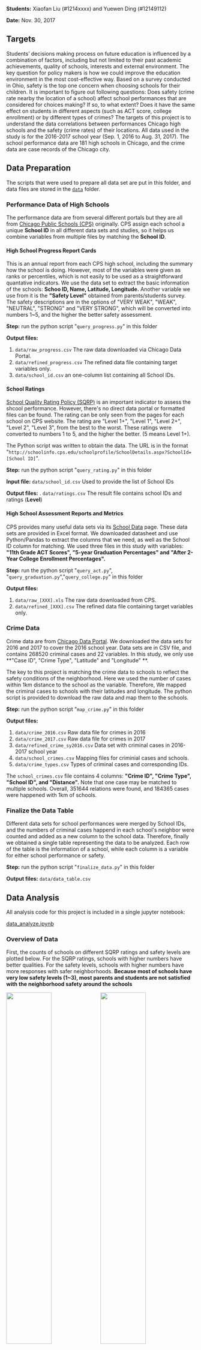 
**Students:** Xiaofan Liu (#1214xxxx) and Yuewen Ding (#12149112)

**Date:** Nov. 30, 2017

## Targets

Students’ decisions making process on future education is influenced by a combination of factors, including but not limited to their past academic achievements, quality of schools, interests and external environment. The key question for policy makers is how we could improve the education environment in the most cost-effective way. Based on a survey conducted in Ohio, safety is the top one concern when choosing schools for their children. It is important to figure out following questions: Does safety (crime rate nearby the location of a school) affect school performances that are considered for choices making? If so, to what extent? Does it have the same effect on students in different aspects (such as ACT score, college enrollment) or by different types of crimes? The targets of this project is to understand the data correlations between performances Chicago high schools and the safety (crime rates) of their locations. All data used in the study is for the 2016-2017 school year (Sep. 1, 2016 to Aug. 31, 2017). The school performance data are 181 high schools in Chicago, and the crime data are case records of the Chicago city.

## Data Preparation

The scripts that were used to prepare all data set are put in this folder, and data files are stored in the [`data`](https://github.com/yuewending/PPHA30550_Final_Project/blob/master/data) folder.

### Performance Data of High Schools

The performance data are from several different portals but they are all from [Chicago Public Schools (CPS)](http://www.cps.edu/) originally. CPS assign each school a unique **School ID** in all different data sets and studies, so it helps us combine variables from multiple files by matching the **School ID**.

#### High School Progress Report Cards

This is an annual report from each CPS high school, including the summary how the school is doing. However, most of the variables were given as ranks or percentiles, which is not easily to be used as a straightforward quantative indicators. We use the data set to extract the basic information of the schools: **Schoo ID, Name, Latitude, Longitude.** Another variable we use from it is the **"Safety Level"** obtained from parents/students survey. The safety descriptions are in the options of "VERY WEAK", "WEAK", "NEUTRAL", "STRONG" and "VERY STRONG", which will be converted into numbers 1~5, and the higher the better safety assessment.

**Step:** run the python script "`query_progress.py`" in this folder

**Output files:** 
  1. `data/raw_progress.csv` The raw data downloaded via Chicago Data Portal.
  2. `data/refined_progress.csv` The refined data file containing target variables only.
  3. `data/school_id.csv` an one-column list containing all School IDs.
  
  
  
#### School Ratings

[School Quality Rating Policy (SQRP)](http://cps.edu/Performance/Pages/PerformancePolicy.aspx) is an important indicator to assess the shcool performance. However, there's no direct data portal or formatted files can be found. The rating can be only seen from the pages for each school on CPS website. The rating are "Level 1+", "Level 1", "Level 2+", "Level 2", "Level 3", from the best to the worst. These ratings were converted to numbers 1 to 5, and the higher the better. (5 means Level 1+).

The Python script was written to obtain the data. The URL is in the format "`http://schoolinfo.cps.edu/schoolprofile/SchoolDetails.aspx?SchoolId=[School ID]`".

**Step:** run the python script "`query_rating.py`" in this folder

**Input file:** `data/school_id.csv` Used to provide the list of School IDs

**Output files:** . `data/ratings.csv` The result file contains school IDs and ratings (**Level**)




#### High School Assessment Reports and Metrics

CPS provides many useful data sets via its [School Data](http://cps.edu/SchoolData/Pages/SchoolData.aspx) page. These data sets are provided in Excel format. We downloaded datasheet and use Python/Pandas to extract the columns that we need, as well as the School ID column for matching. We used three files in this study with variables: **"11th Grade ACT Scores", "5-year Graduation Percentages" and "After 2-Year College Enrollment Percentages".**

**Step:** run the python script "`query_act.py`", "`query_graduation.py`","`query_college.py`" in this folder

**Output files:** 
  1. `data/raw_[XXX].xls` The raw data downloaded from CPS.
  2. `data/refined_[XXX].csv` The refined data file containing target variables only.


### Crime Data

Crime data are from [Chicago Data Portal](https://data.cityofchicago.org). We downloaded the data sets for 2016 and 2017 to cover the 2016 school year. Data sets are in CSV file, and contains 268520 criminal cases and 22 variables. In this study, we only use **"Case ID", "Crime Type", "Latitude" and "Longitude" **.

The key to this project is matching the crime data to schools to reflect the safety conditions of the neighborhood. Here we used the number of cases within 1km distance to the school as the variable. Therefore, We mapped the criminal cases to schools with their latitudes and longitude. The python script is provided to download the raw data and map them to the schools.

**Step:** run the python script "`map_crime.py`" in this folder

**Output files:** 
  1. `data/crime_2016.csv` Raw data file for crimes in 2016
  2. `data/crime_2017.csv` Raw data file for crimes in 2017
  3. `data/refined_crime_sy2016.csv` Data set with criminal cases in 2016-2017 school year
  4. `data/school_crimes.csv` Mapping files for criminial cases and schools.
  5. `data/crime_types.csv` Types of criminal cases and corresponding IDs.

The `school_crimes.csv` file contains 4 columns: **"Crime ID", "Crime Type", "School ID", and "Distance".** Note that one case may be matched to multiple schools. Overall, 351644 relations were found, and 184365 cases were happened with 1km of schools.

### Finalize the Data Table

Different data sets for school performances were merged by School IDs, and the numbers of criminal cases happend in each school's neighbor were counted and added as a new column to the school data. Therefore, finally we obtained a single table representing the data to be analyzed. Each row of the table is the information of a school, while each column is a variable for either school performance or safety.

**Step:** run the python script "`finalize_data.py`" in this folder

**Output files:** `data/data_table.csv`



## Data Analysis

All analysis code for this project is included in a single jupyter notebook:

[data_analyze.ipynb](https://github.com/yuewending/PPHA30550_Final_Project/blob/master/data_analyze.ipynb)

### Overview of Data

First, the counts of schools on different SQRP ratings and safety levels are plotted below. For the SQRP ratings, schools with higher numbers have better qualities. For the safety levels, schools with higher numbers have more responses with safer neighborhoods. **Because most of schools have very low safety levels (1~3), most parents and students are not satisfied with the neighborhood safety around the schools**

<img src="data_analyze/output_5_1.png" width="49%"> <img src="data_analyze/output_6_1.png" width="49%">

Then, counts of schools with different performance variables are shown below. These plots can reflect the overall performances of Chicago high schools.

<img src="data_analyze/output_8_1.png" width="32%"> <img src="data_analyze/output_8_2.png" width="32%"> <img src="data_analyze/output_8_3.png" width="32%">

Last, the crime data are visualized below. Left is the counts histogram categoried by number of crimes. Most of neighborhoods nearby high schools have less than 3000 crime reports over the year (left). The right panel is the geographic plotting of the schools on the Chicago map, and the colors represent the number of crime reports. It demostrate a strong clusterring pattern. Mid-west region has the most dangerous neighborhoods, while the safest neighborhoods are near the north and south border of Chicago.

<img src="data_analyze/output_8_3.png" width="58%"> <img src="data_analyze/output_16_0.png" width="40%">

The schools in the safest neighborhoods are:

Short_Name | Level | Safety_Level | Total_Crimes
-----------| ----- | ------------ | ------------
OMBUDSMAN - NORTHWEST HS | NaN | 3.0 | 81.0
CHICAGO AGRICULTURE HS | 5.0 | 3.0 | 154.0
CICS - NORTHTOWN HS | 5.0 | 3.0 | 234.0
WASHINGTON HS | 4.0 | 2.0 | 279.0
SOCIAL JUSTICE HS | 3.0 | 2.0 | 285.0
PATHWAYS - ASHBURN HS | NaN | 4.0 | 332.0
TAFT HS | 4.0 | 2.0 | 345.0
WORLD LANGUAGE HS | 5.0 | 2.0 | 345.0
YCCS - OLIVE HARVEY | NaN | 2.0 | 350.0
MULTICULTURAL HS | 3.0 | 2.0 | 397.0

The schools in the most dangerous neighborhoods are:

Short_Name | Level | Safety_Level | Total_Crimes
-----------| ----- | ------------ | ------------
NOBLE - DRW HS | 3.0 | 2.0 | 4549.0
YCCS - CCA ACADEMY | NaN | 2.0 | 4536.0
YCCS - SCHOLASTIC ACHIEVEMENT | NaN | 2.0 | 4444.0
MAGIC JOHNSON - N LAWNDALE HS | NaN | 3.0 | 4177.0
AUSTIN CCA HS | 2.0 | 1.0 | 4173.0
NOBLE - ROWE CLARK HS | 3.0 | 1.0 | 4045.0
NORTH LAWNDALE - CHRISTIANA HS | 2.0 | 1.0 | 4009.0
LEGAL PREP HS | 3.0 | 2.0 | 3978.0
YCCS - AUSTIN CAREER | NaN | 2.0 | 3630.0
HIRSCH HS | 2.0 | 3.0 | 3362.0

### Scatter Matrix Analysis of Selected Variables

The pair-wise scatter plots are shown below for performance variables and the total crime predictor. Strong correlations can be observed from the performance variables (ACT, Graudation and College enrollment). It implies that the three variables we selected are good indicator to assess the qualities of high schools, and their trends are in good agreement.

<img src="data_analyze/output_20_1.png" width="65%">

### Regressions on Total Crimes

<img src="data_analyze/output_24_1.png" width="49%"> <img src="data_analyze/output_26_1.png" width="49%">

<img src="data_analyze/output_27_1.png" width="49%"> <img src="data_analyze/output_28_1.png" width="49%">
